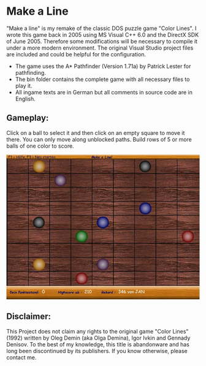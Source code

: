# Make a Line 
"Make a line" is my remake of the classic DOS puzzle game "Color Lines". 
I wrote this game back in 2005 using  MS Visual C++ 6.0 and the DirectX SDK of June 2005. Therefore some modifications will be necessary to compile it under a more modern environment. The original Visual Studio project files are included and could be helpful for the configuration.

- The game uses the A* Pathfinder (Version 1.71a) by Patrick Lester for pathfinding.
- The bin folder contains the complete game with all necessary files to play it.
- All ingame texts are in German but all comments in source code are in English.

## Gameplay:
Click on a ball to select it and then click on an empty square to move it there. You can only move along unblocked paths. Build rows of 5 or more balls of one color to score.

![Alt text](https://github.com/JKnipperts/Make-a-line/blob/master/Gameplay.jpg?raw=true "Title")

## Disclaimer: 
This Project does not claim any rights to the original game "Color Lines" (1992) written by Oleg Demin (aka Olga Demina), Igor Ivkin and Gennady Denisov. To the best of my knowledge, this title is abandonware and has long been discontinued by its publishers. If you know otherwise, please contact me.
